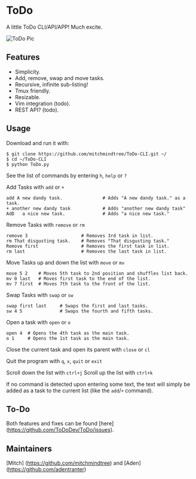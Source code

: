 ToDo
====

A little ToDo CLI/API/APP! Much excite.


![ToDo Pic](https://raw.github.com/mitchmindtree/ToDo-CLI/master/todopic.png)


Features
--------

- Simplicity.
- Add, remove, swap and move tasks.
- Recursive, infinite sub-listing!
- Tmux friendly.
- Resizable.
- Vim integration (todo).
- REST API? (todo).


Usage
-----


Download and run it with:

    $ git clone https://github.com/mitchmindtree/ToDo-CLI.git ~/
    $ cd ~/ToDo-CLI
    $ python ToDo.py


See the list of commands by entering `h`, `help` or `?`


Add Tasks with `add` or `+`

    add A new dandy task.               # Adds "A new dandy task." as a task.
    + another new dandy task            # Adds "another new dandy task"
    AdD   a nice new task.              # Adds "a nice new task."

Remove Tasks with `remove` or `rm`

    remove 3                    # Removes 3rd task in list.
    rm That disgusting task.    # Removes "That disgusting task."
    Remove first                # Removes the first task in list.
    rm last                     # Removes the last task in list.

Move Tasks up and down the list with `move` or `mv`

    move 5 2    # Moves 5th task to 2nd position and shuffles list back.
    mv 0 last   # Moves first task to the end of the list.
    mv 7 first  # Moves 7th task to the front of the list.

Swap Tasks with `swap` or `sw`

    swap first last     # Swaps the first and last tasks.
    sw 4 5              # Swaps the fourth and fifth tasks.

Open a task with `open` or `o`

    open 4  # Opens the 4th task as the main task.
    o 1     # Opens the 1st task as the main task.

Close the current task and open its parent with `close` or `cl`

Quit the program with `q`, `x`, `quit` or `exit`

Scroll down the list with `ctrl+j`
Scroll up the list with `ctrl+k`

If no command is detected upon entering some text, the text will simply be
added as a task to the current list (like the `add`/`+` command).


To-Do
-----


Both features and fixes can be found [here] (https://github.com/ToDoDev/ToDo/issues).


Maintainers
-----------

[Mitch] (https://github.com/mitchmindtree) and [Aden] (https://github.com/adentranter)
